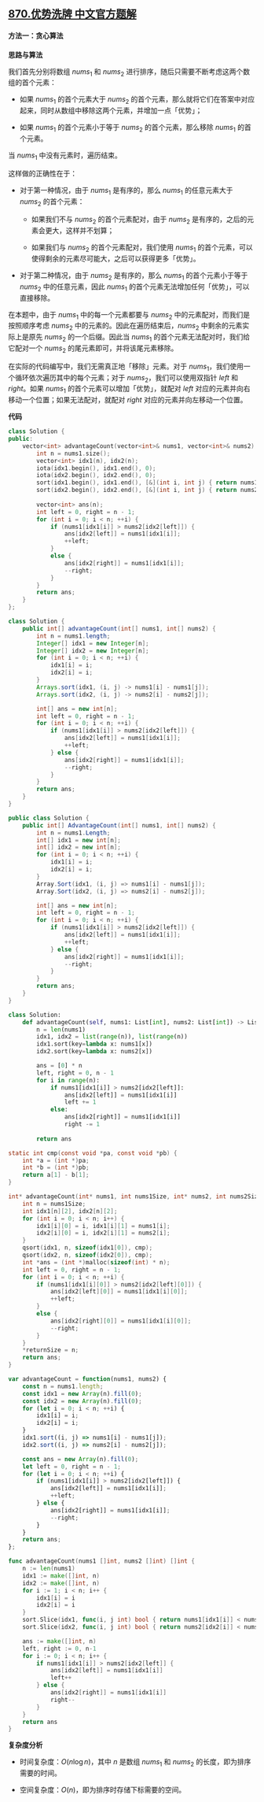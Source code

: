 ## [870.优势洗牌 中文官方题解](https://leetcode.cn/problems/advantage-shuffle/solutions/100000/you-shi-xi-pai-by-leetcode-solution-sqsf)
#### 方法一：贪心算法

**思路与算法**

我们首先分别将数组 $\textit{nums}_1$ 和 $\textit{nums}_2$ 进行排序，随后只需要不断考虑这两个数组的首个元素：

- 如果 $\textit{nums}_1$ 的首个元素大于 $\textit{nums}_2$ 的首个元素，那么就将它们在答案中对应起来，同时从数组中移除这两个元素，并增加一点「优势」；

- 如果 $\textit{nums}_1$ 的首个元素小于等于 $\textit{nums}_2$ 的首个元素，那么移除 $\textit{nums}_1$ 的首个元素。

当 $\textit{nums}_1$ 中没有元素时，遍历结束。

这样做的正确性在于：

- 对于第一种情况，由于 $\textit{nums}_1$ 是有序的，那么 $\textit{nums}_1$ 的任意元素大于 $\textit{nums}_2$ 的首个元素：

    - 如果我们不与 $\textit{nums}_2$ 的首个元素配对，由于 $\textit{nums}_2$ 是有序的，之后的元素会更大，这样并不划算；
    
    - 如果我们与 $\textit{nums}_2$ 的首个元素配对，我们使用 $\textit{nums}_1$ 的首个元素，可以使得剩余的元素尽可能大，之后可以获得更多「优势」。

- 对于第二种情况，由于 $\textit{nums}_2$ 是有序的，那么 $\textit{nums}_1$ 的首个元素小于等于 $\textit{nums}_2$ 中的任意元素，因此 $\textit{nums}_1$ 的首个元素无法增加任何「优势」，可以直接移除。

在本题中，由于 $\textit{nums}_1$ 中的每一个元素都要与 $\textit{nums}_2$ 中的元素配对，而我们是按照顺序考虑 $\textit{nums}_2$ 中的元素的。因此在遍历结束后，$\textit{nums}_2$ 中剩余的元素实际上是原先 $\textit{nums}_2$ 的一个后缀。因此当 $\textit{nums}_1$ 的首个元素无法配对时，我们给它配对一个 $\textit{nums}_2$ 的尾元素即可，并将该尾元素移除。

在实际的代码编写中，我们无需真正地「移除」元素。对于 $\textit{nums}_1$，我们使用一个循环依次遍历其中的每个元素；对于 $\textit{nums}_2$，我们可以使用双指针 $\textit{left}$ 和 $\textit{right}$。如果 $\textit{nums}_1$ 的首个元素可以增加「优势」，就配对 $\textit{left}$ 对应的元素并向右移动一个位置；如果无法配对，就配对 $\textit{right}$ 对应的元素并向左移动一个位置。

**代码**

```C++ [sol1-C++]
class Solution {
public:
    vector<int> advantageCount(vector<int>& nums1, vector<int>& nums2) {
        int n = nums1.size();
        vector<int> idx1(n), idx2(n);
        iota(idx1.begin(), idx1.end(), 0);
        iota(idx2.begin(), idx2.end(), 0);
        sort(idx1.begin(), idx1.end(), [&](int i, int j) { return nums1[i] < nums1[j]; });
        sort(idx2.begin(), idx2.end(), [&](int i, int j) { return nums2[i] < nums2[j]; });
        
        vector<int> ans(n);
        int left = 0, right = n - 1;
        for (int i = 0; i < n; ++i) {
            if (nums1[idx1[i]] > nums2[idx2[left]]) {
                ans[idx2[left]] = nums1[idx1[i]];
                ++left;
            }
            else {
                ans[idx2[right]] = nums1[idx1[i]];
                --right;
            }
        }
        return ans;
    }
};
```

```Java [sol1-Java]
class Solution {
    public int[] advantageCount(int[] nums1, int[] nums2) {
        int n = nums1.length;
        Integer[] idx1 = new Integer[n];
        Integer[] idx2 = new Integer[n];
        for (int i = 0; i < n; ++i) {
            idx1[i] = i;
            idx2[i] = i;
        }
        Arrays.sort(idx1, (i, j) -> nums1[i] - nums1[j]);
        Arrays.sort(idx2, (i, j) -> nums2[i] - nums2[j]);

        int[] ans = new int[n];
        int left = 0, right = n - 1;
        for (int i = 0; i < n; ++i) {
            if (nums1[idx1[i]] > nums2[idx2[left]]) {
                ans[idx2[left]] = nums1[idx1[i]];
                ++left;
            } else {
                ans[idx2[right]] = nums1[idx1[i]];
                --right;
            }
        }
        return ans;
    }
}
```

```C# [sol1-C#]
public class Solution {
    public int[] AdvantageCount(int[] nums1, int[] nums2) {
        int n = nums1.Length;
        int[] idx1 = new int[n];
        int[] idx2 = new int[n];
        for (int i = 0; i < n; ++i) {
            idx1[i] = i;
            idx2[i] = i;
        }
        Array.Sort(idx1, (i, j) => nums1[i] - nums1[j]);
        Array.Sort(idx2, (i, j) => nums2[i] - nums2[j]);

        int[] ans = new int[n];
        int left = 0, right = n - 1;
        for (int i = 0; i < n; ++i) {
            if (nums1[idx1[i]] > nums2[idx2[left]]) {
                ans[idx2[left]] = nums1[idx1[i]];
                ++left;
            } else {
                ans[idx2[right]] = nums1[idx1[i]];
                --right;
            }
        }
        return ans;
    }
}
```

```Python [sol1-Python3]
class Solution:
    def advantageCount(self, nums1: List[int], nums2: List[int]) -> List[int]:
        n = len(nums1)
        idx1, idx2 = list(range(n)), list(range(n))
        idx1.sort(key=lambda x: nums1[x])
        idx2.sort(key=lambda x: nums2[x])

        ans = [0] * n
        left, right = 0, n - 1
        for i in range(n):
            if nums1[idx1[i]] > nums2[idx2[left]]:
                ans[idx2[left]] = nums1[idx1[i]]
                left += 1
            else:
                ans[idx2[right]] = nums1[idx1[i]]
                right -= 1
        
        return ans
```

```C [sol1-C]
static int cmp(const void *pa, const void *pb) {
    int *a = (int *)pa;
    int *b = (int *)pb;
    return a[1] - b[1];
}

int* advantageCount(int* nums1, int nums1Size, int* nums2, int nums2Size, int* returnSize) {
    int n = nums1Size;
    int idx1[n][2], idx2[n][2];
    for (int i = 0; i < n; i++) {
        idx1[i][0] = i, idx1[i][1] = nums1[i];
        idx2[i][0] = i, idx2[i][1] = nums2[i];
    }
    qsort(idx1, n, sizeof(idx1[0]), cmp);
    qsort(idx2, n, sizeof(idx2[0]), cmp);
    int *ans = (int *)malloc(sizeof(int) * n);
    int left = 0, right = n - 1;
    for (int i = 0; i < n; ++i) {
        if (nums1[idx1[i][0]] > nums2[idx2[left][0]]) {
            ans[idx2[left][0]] = nums1[idx1[i][0]];
            ++left;
        }
        else {
            ans[idx2[right][0]] = nums1[idx1[i][0]];
            --right;
        }
    }
    *returnSize = n;
    return ans;
}
```

```JavaScript [sol1-JavaScript]
var advantageCount = function(nums1, nums2) {
    const n = nums1.length;
    const idx1 = new Array(n).fill(0);
    const idx2 = new Array(n).fill(0);
    for (let i = 0; i < n; ++i) {
        idx1[i] = i;
        idx2[i] = i;
    }
    idx1.sort((i, j) => nums1[i] - nums1[j]);
    idx2.sort((i, j) => nums2[i] - nums2[j]);

    const ans = new Array(n).fill(0);
    let left = 0, right = n - 1;
    for (let i = 0; i < n; ++i) {
        if (nums1[idx1[i]] > nums2[idx2[left]]) {
            ans[idx2[left]] = nums1[idx1[i]];
            ++left;
        } else {
            ans[idx2[right]] = nums1[idx1[i]];
            --right;
        }
    }
    return ans;
};
```

```go [sol1-Golang]
func advantageCount(nums1 []int, nums2 []int) []int {
    n := len(nums1)
    idx1 := make([]int, n)
    idx2 := make([]int, n)
    for i := 1; i < n; i++ {
        idx1[i] = i
        idx2[i] = i
    }
    sort.Slice(idx1, func(i, j int) bool { return nums1[idx1[i]] < nums1[idx1[j]] })
    sort.Slice(idx2, func(i, j int) bool { return nums2[idx2[i]] < nums2[idx2[j]] })

    ans := make([]int, n)
    left, right := 0, n-1
    for i := 0; i < n; i++ {
        if nums1[idx1[i]] > nums2[idx2[left]] {
            ans[idx2[left]] = nums1[idx1[i]]
            left++
        } else {
            ans[idx2[right]] = nums1[idx1[i]]
            right--
        }
    }
    return ans
}
```

**复杂度分析**

- 时间复杂度：$O(n \log n)$，其中 $n$ 是数组 $\textit{nums}_1$ 和 $\textit{nums}_2$ 的长度，即为排序需要的时间。

- 空间复杂度：$O(n)$，即为排序时存储下标需要的空间。